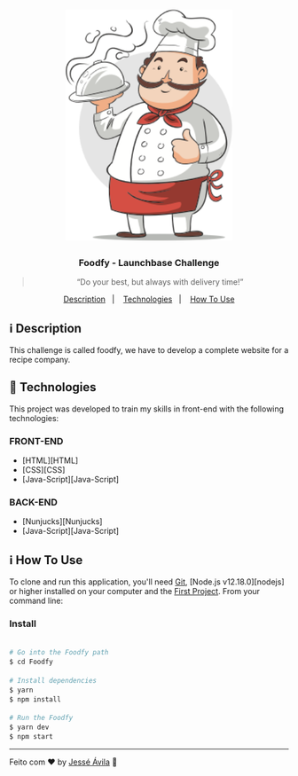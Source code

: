<h1 align="center">
    <img alt="Foodfy" src="public/assets/chef.png" width="300px" />
</h1>

<h3 align="center">
  Foodfy - Launchbase Challenge
</h3>

<blockquote align="center">“Do your best, but always with delivery time!”</blockquote>


<p align="center">
  <a href="#information_source-description">Description</a>&nbsp;&nbsp;&nbsp;|&nbsp;&nbsp;&nbsp;
  <a href="#rocket-technologies">Technologies</a>&nbsp;&nbsp;&nbsp;|&nbsp;&nbsp;&nbsp;
  <a href="#information_source-how-to-use">How To Use</a>
</p>

## :information_source: Description
This challenge is called foodfy, we have to develop a complete website for a recipe company.

## :rocket: Technologies

This project was developed to train my skills in front-end with the following technologies:

### FRONT-END
-  [HTML][HTML]
-  [CSS][CSS]
-  [Java-Script][Java-Script]

### BACK-END
-  [Nunjucks][Nunjucks]
-  [Java-Script][Java-Script]


## :information_source: How To Use

To clone and run this application, you'll need [Git](https://gitforwindows.org/), [Node.js v12.18.0][nodejs] or higher installed on your computer and the [First Project](https://github.com/JesseAvilaa/Foodfy). From your command line:

### Install
```bash

# Go into the Foodfy path
$ cd Foodfy

# Install dependencies
$ yarn
$ npm install

# Run the Foodfy
$ yarn dev
$ npm start
```



---

Feito com :heart: by [Jessé Ávila](https://www.twitter.com/JesseAvilaa/) :wave: 
